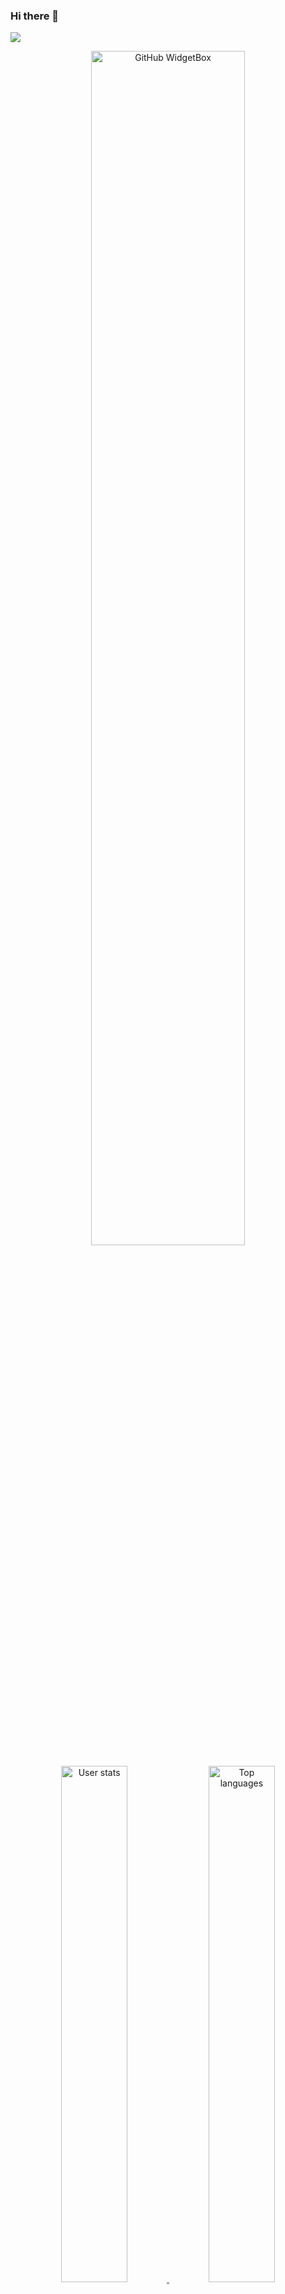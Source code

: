 ### Hi there 👋
<img src="https://ripgvc.herokuapp.com/?zzwtsy=aiocat&color=8c14fc&round">
<p align="center">
    <a href="https://github.com/Jurredr/github-widgetbox">
        <img width="70%" height="70%"
            src="https://github-widgetbox.vercel.app/api/profile?username=zzwtsy&data=followers,repositories,stars,commits"
            alt="GitHub WidgetBox" />
    </a>
</p>
<p align="center">
    <a href="https://github.com/anuraghazra/github-readme-stats">
        <img width="46%" src="https://raw.githubusercontent.com/zzwtsy/github-stats-transparent/output/generated/overview.svg"
            alt="User stats" />
        <img width="46%" src="https://raw.githubusercontent.com/zzwtsy/github-stats-transparent/output/generated/languages.svg"
            alt="Top languages" />
        <a>
</p>
<p align="center">
    <img width="92%" src="https://activity-graph.herokuapp.com/graph?username=zzwtsy&theme=xcode" align="center"
        alt="Github Activity" />
</p>
